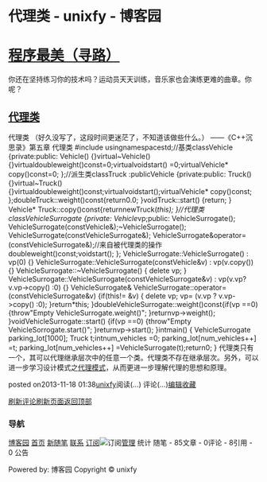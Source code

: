 
# 代理类 - unixfy - 博客园
# [程序最美（寻路）](https://www.cnblogs.com/unixfy/)
你还在坚持练习你的技术吗？运动员天天训练，音乐家也会演练更难的曲章。你呢？
## [代理类](https://www.cnblogs.com/unixfy/p/3428644.html)
代理类
（好久没写了，这段时间更迷茫了，不知道该做些什么。）
——《C++沉思录》第五章 代理类
\#include <iostream>usingnamespacestd;//基类classVehicle
{private:public:
    Vehicle() {}virtual~Vehicle() {}virtualdoubleweight()const=0;virtualvoidstart()        =0;virtualVehicle* copy()const=0;
};//派生类classTruck :publicVehicle
{private:public:
    Truck() {}virtual~Truck() {}virtualdoubleweight()const;virtualvoidstart();virtualVehicle* copy()const;
};doubleTruck::weight()const{return0.0;
}voidTruck::start()
{return;
}
Vehicle* Truck::copy()const{returnnewTruck(*this);
}//代理类classVehicleSurrogate
{private:
    Vehicle*vp;public:
    VehicleSurrogate();
    VehicleSurrogate(constVehicle&);~VehicleSurrogate();
    VehicleSurrogate(constVehicleSurrogate&);
    VehicleSurrogate&operator= (constVehicleSurrogate&);//来自被代理类的操作doubleweight()const;voidstart();
};
VehicleSurrogate::VehicleSurrogate() : vp(0) {}
VehicleSurrogate::VehicleSurrogate(constVehicle&v) : vp(v.copy()) {}
VehicleSurrogate::~VehicleSurrogate()
{
    delete vp;
}
VehicleSurrogate::VehicleSurrogate(constVehicleSurrogate&v)
    : vp(v.vp? v.vp->copy() :0) {}
VehicleSurrogate& VehicleSurrogate::operator=(constVehicleSurrogate&v)
{if(this!= &v)
    {
        delete vp;
        vp= (v.vp ? v.vp->copy() :0);
    }return*this;
}doubleVehicleSurrogate::weight()const{if(vp ==0)
    {throw"Empty VehicleSurrogate.weight()";
    }returnvp->weight();
}voidVehicleSurrogate::start()
{if(vp ==0)
    {throw"Empty VehicleSorrogate.start()";
    }returnvp->start();
}intmain()
{
    VehicleSurrogate parking_lot[1000];
    Truck t;intnum_vehicles =0;
    parking_lot[num_vehicles++] =t;
    parking_lot[num_vehicles++] =VehicleSurrogate(t);return0;
}
代理类只有一个，其可以代理继承层次中的任意一个类。代理类不存在继承层次。另外，可以进一步学习设计模式之[代理模式](http://www.cppblog.com/unixfy/archive/2011/04/23/144863.html)，从而更进一步理解代理的思想和原理。




posted on2013-11-18 01:38[unixfy](https://www.cnblogs.com/unixfy/)阅读(...) 评论(...)[编辑](https://i.cnblogs.com/EditPosts.aspx?postid=3428644)[收藏](#)


[刷新评论](javascript:void(0);)[刷新页面](#)[返回顶部](#top)







### 导航
[博客园](https://www.cnblogs.com/)
[首页](https://www.cnblogs.com/unixfy/)
[新随笔](https://i.cnblogs.com/EditPosts.aspx?opt=1)
[联系](https://msg.cnblogs.com/send/unixfy)
[订阅](https://www.cnblogs.com/unixfy/rss)![订阅](//www.cnblogs.com/images/xml.gif)[管理](https://i.cnblogs.com/)
统计
随笔 - 85文章 - 0评论 - 8引用 - 0
公告

Powered by:
博客园
Copyright © unixfy
